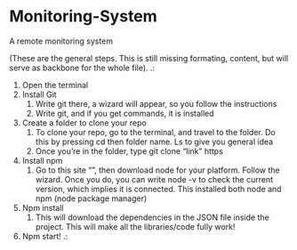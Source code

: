 # Monitoring-System
A remote monitoring system

(These are the general steps. This is still missing formating, content, but will serve as backbone for the whole file).
.:
1. Open the terminal
2. Install Git
    1. Write git there, a wizard will appear, so you follow the instructions
    2. Write git, and if you get commands, it is installed
3. Create a folder to clone your repo
    1. To clone your repo, go to the terminal, and travel to the folder. Do this by pressing cd then folder name. Ls to give you general idea
    2. Once you’re in the folder, type git clone “link” https
4. Install npm
    1. Go to this site “”, then download node for your platform. Follow the wizard. Once you do, you can write node -v to check the current version, which implies it is connected. This installed both node and npm (node package manager)
5. Npm install
    1. This will download the dependencies in the JSON file inside the project. This will make all the libraries/code fully work!
6. Npm start!
.: